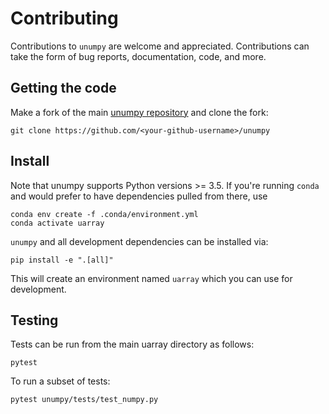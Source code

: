 # Contributing

Contributions to `unumpy` are welcome and appreciated. Contributions can take the form of bug reports, documentation, code, and more.

## Getting the code

Make a fork of the main [unumpy repository](https://github.com/Quansight-Labs/unumpy) and clone the fork:

```
git clone https://github.com/<your-github-username>/unumpy
```

## Install

Note that unumpy supports Python versions >= 3.5. If you're running `conda` and would prefer to have dependencies
pulled from there, use

```
conda env create -f .conda/environment.yml
conda activate uarray
```

`unumpy` and all development dependencies can be installed via:

```
pip install -e ".[all]"
```


This will create an environment named `uarray` which you can use for development.

## Testing

Tests can be run from the main uarray directory as follows:

```
pytest
```

To run a subset of tests:

```
pytest unumpy/tests/test_numpy.py
```
